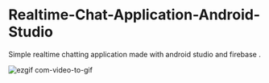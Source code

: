 # Realtime-Chat-Application-Android-Studio

Simple realtime chatting application made with android studio and firebase .

![ezgif com-video-to-gif](https://user-images.githubusercontent.com/69592754/90883959-a2aa6480-e3d0-11ea-9402-a8428824efe3.gif)
